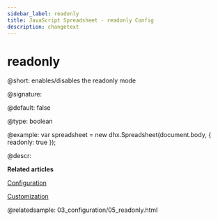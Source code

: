 ```yaml
---
sidebar_label: readonly
title: JavaScript Spreadsheet - readonly Config
description: changetext
---
```


# readonly

@short: enables/disables the readonly mode

@signature:

@default: false

@type: boolean

@example:
var spreadsheet = new dhx.Spreadsheet(document.body, {
	readonly: true
});

@descr:

**Related articles**

[Configuration](configuration.md#read-only-mode)

[Customization](customization.md#custom-read-only-mode)

@relatedsample:
03_configuration/05_readonly.html
